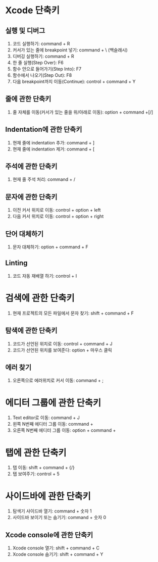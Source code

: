 # **Xcode 단축키**

## 실행 및 디버그
1. 코드 실행하기: command + R
1. 커서가 있는 줄에 breakpoint 넣기: command + \ (백슬래시)
1. 디버깅 실행하기: command + R
1. 한 줄 실행(Step Over): F6
1. 함수 안으로 들어가기(Step Into): F7
1. 함수에서 나오기(Step Out): F8
1. 다음 breakpoint까지 이동(Continue): control + command + Y

## 줄에 관한 단축키
1. 줄 자체를 이동(커서가 있는 줄을 위/아래로 이동): option + command +[/]

## Indentation에 관한 단축키
1. 현재 줄에 indentation 추가: command + ]
1. 현재 줄에 indentation 제거: command + [


## 주석에 관한 단축키
1. 현재 줄 주석 처리: command + /

## 문자에 관한 단축키
1. 이전 커서 위치로 이동: control + option + left
1. 다음 커서 위치로 이동: control + option + right

## 단어 대체하기
1. 문자 대체하기: option + command + F

## Linting
1. 코드 자동 재배열 하기: control + I

# 검색에 관한 단축키
1. 현재 프로젝트의 모든 파일에서 문자 찾기: shift + command + F

## 탐색에 관한 단축키
1. 코드가 선언된 위치로 이동: control + command + J
1. 코드가 선언된 위치를 보여준다: option + 마우스 클릭

## 에러 찾기
1. 오른쪽으로 에러위치로 커서 이동: command + ;

# 에디터 그룹에 관한 단축키
1. Text editor로 이동: command + J
1. 왼쪽 N번째 에디터 그룹 이동: command + <N>
1. 오른쪽 N번째 에디터 그룹 이동: option + command + <N>

# 탭에 관한 단축키
1. 탭 이동: shift + command + {/}
1. 탭 보여주기: control + 5

# 사이드바에 관한 단축키
1. 탐색기 사이드바 열기: command + 숫자 1
1. 사이드바 보이기 또는 숨기기: command + 숫자 0

## Xcode console에 관한 단축키
1. Xcode console 열기: shift + command + C
1. Xcode console 숨기기: shift + command + Y